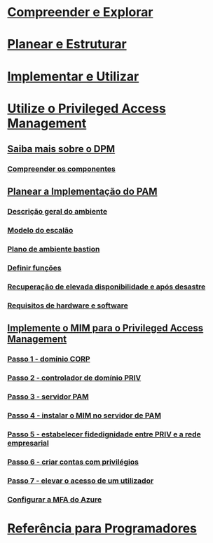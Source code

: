 # [Compreender e Explorar](/microsoft-identity-manager/understand-explore/microsoft-identity-manager-2016)
# [Planear e Estruturar](/microsoft-identity-manager/plan-design/microsoft-identity-manager-2016-supported-platforms)
# [Implementar e Utilizar](/microsoft-identity-manager/deploy-use/microsoft-identity-manager-deploy)
# [Utilize o Privileged Access Management](privileged-identity-management-for-active-directory-domain-services.md)
## [Saiba mais sobre o DPM](privileged-identity-management-for-active-directory-domain-services.md)
### [Compreender os componentes](principles-of-operation.md)
## [Planear a Implementação do PAM](environment-overview.md)
### [Descrição geral do ambiente](environment-overview.md)
### [Modelo do escalão](tier-model-for-partitioning-administrative-privileges.md)
### [Plano de ambiente bastion](planning-bastion-environment.md)
### [Definir funções](defining-roles-for-pam.md)
### [Recuperação de elevada disponibilidade e após desastre](high-availability-disaster-recovery-considerations-bastion-environment.md)
### [Requisitos de hardware e software](hardware-software-requirements.md)
## [Implemente o MIM para o Privileged Access Management](configuring-mim-environment-for-pam.md)
### [Passo 1 - domínio CORP](step-1-prepare-corp-domain.md)
### [Passo 2 - controlador de domínio PRIV](step-2-prepare-priv-domain-controller.md)
### [Passo 3 - servidor PAM](step-3-prepare-pam-server.md)
### [Passo 4 - instalar o MIM no servidor de PAM](step-4-install-mim-components-on-pam-server.md)
### [Passo 5 - estabelecer fidedignidade entre PRIV e a rede empresarial](step-5-establish-trust-between-priv-corp-forests.md)
### [Passo 6 - criar contas com privilégios](step-6-transition-group-to-pam.md)
### [Passo 7 - elevar o acesso de um utilizador](step-7-elevate-user-access.md)
### [Configurar a MFA do Azure](use-azure-mfa-for-activation.md)
# [Referência para Programadores](/microsoft-identity-manager/reference/microsoft-identity-manager-2016-developer-reference)


<!--HONumber=Jun16_HO3-->


